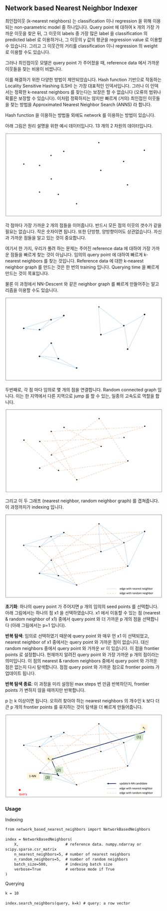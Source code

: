 ## Network based Nearest Neighbor Indexer

최인접이웃 (k-nearest neighbors) 는 classification 이나 regression 을 위해 이용되는 non-parametric model 중 하나입니다. Query point 에 대하여 k 개의 가장 가까운 이웃을 찾은 뒤, 그 이웃의 labels 중 가장 많은 label 을 classification 의 predicted label 로 이용하거나, 그 이웃의 y 값의 평균을 regression value 로 이용할 수 있습니다. 그리고 그 이웃간의 거리를 classification 이나 regression 의 weight 로 이용할 수도 있습니다.

그러나 최인접이웃 모델은 query point 가 주어졌을 때, reference data 에서 가까운 이웃들을 찾는 비용이 비쌉니다.

이를 해결하기 위한 다양한 방법이 제안되었습니다. Hash function 기반으로 작동하는 Locality Sensitive Hashing (LSH) 는 가장 대표적인 인덱서입니다. 그러나 이 인덱서는 정확한 k-nearest neighbors 를 찾는다는 보장은 할 수 없습니다 (오류의 범위나 확률은 보장할 수 있습니다). 이처럼 정확하지는 않지만 빠르게 (거의) 최인접인 이웃들을 찾는 방법을 Approximated Nearest Neighbor Search (ANNS) 라 합니다.

Hash function 을 이용하는 방법들 외에도 network 를 이용하는 방법이 있습니다.

아래 그림은 원리 설명을 위한 예시 데이터입니다. 13 개의 2 차원의 데이터입니다.

![](https://raw.githubusercontent.com/lovit/network_based_nearest_neighbors/master/assets/network_based_knn_data.png)

각 점마다 가장 가까운 2 개의 점들을 이어줍니다. 반드시 모든 점의 이웃의 갯수가 같을 필요는 없습니다. 작은 숫자이면 됩니다. 또한 단방향, 양방향이어도 상관없습니다. 자신과 가까운 점들을 알고 있는 것이 중요합니다.

여기서 한 가지, 우리가 풀려 하는 문제는 주어진 reference data 에 대하여 가장 가까운 점들을 빠르게 찾는 것이 아닙니다. 임의의 query point 에 대하여 빠르게 k-nearest neighbors 를 찾는 것입니다. Reference data 에 대한 k-nearest neighbor graph 를 만드는 것은 한 번의 training 입니다. Querying time 을 빠르게 만드는 것이 목표입니다.

물론 이 과정에서 NN-Descent 와 같은 neighbor graph 를 빠르게 만들어주는 알고리즘을 이용할 수도 있습니다.

![](https://raw.githubusercontent.com/lovit/network_based_nearest_neighbors/master/assets/network_based_knn_knng.png)

두번째로, 각 점 마다 임의로 몇 개의 점을 연결합니다. Random connected graph 입니다. 이는 한 지역에서 다른 지역으로 jump 를 할 수 있는, 일종의 고속도로 역할을 합니다.

![](https://raw.githubusercontent.com/lovit/network_based_nearest_neighbors/master/assets/network_based_knn_rnng.png)

그리고 이 두 그래프 (nearest neighbor, random neighbor graph) 를 겹쳐줍니다. 이 과정까지가 indexing 입니다.

![](https://raw.githubusercontent.com/lovit/network_based_nearest_neighbors/master/assets/network_based_knn_combine.png)

**초기화**: 하나의 query point 가 주어지면 p 개의 임의의 seed points 를 선택합니다. 아래 그림에서는 하나의 점 x1 을 선택하였습니다. x1 에서 이동할 수 있는 점 (nearest & random neighbor of x1) 중에서 query point 와 더 가까운 p 개의 점을 선택합니다 (아래 그림에서는 p=1 입니다). 

**반복 탐색**: 임의로 선택하였기 때문에 query point 와 매우 먼 x1 이 선택되었고, nearest neighbor of x1 중에서는 query point 와 가까운 점이 없습니다. 대신 random neighbors 중에서 query point 와 가까운 xr 이 있습니다. 이 점을 frontier points 로 설정합니다. 현재까지 알려진 query point 와 가장 가까운 p 개의 점이라는 의미입니다. 이 점의 nearest & random neighbors 중에서 query point 와 가까운 점은 없는지 다시 탐색합니다. 점점 query point 와 가까운 점으로 frontier points 가 업데이트 됩니다.

**반복 탐색 종료**: 이 과정을 미리 설정된 max steps 번 만큼 반복하던지, frontier points 가 변하지 않을 때까지만 반복합니다.

p 는 k 이상이면 됩니다. 오히려 찾아야 하는 nearest neighbors 의 개수인 k 보다 더 큰 p 개의 frontier points 를 유지하는 것이 탐색을 더 빠르게 만들어줍니다.

![](https://raw.githubusercontent.com/lovit/network_based_nearest_neighbors/master/assets/network_based_knn_search.png)

### Usage

Indexing

    from network_based_nearest_neighbors import NetworkBasedNeighbors

    index = NetworkBasedNeighbors(
        X,                     # reference data. numpy.ndarray or scipy.sparse.csr_matrix
        n_nearest_neighbors=5, # number of nearest neighbors
        n_random_neighbors=5,  # number of random neighbors
        batch_size=500,        # indexing batch size
        verbose=True           # verbose mode if True
    )

Querying

    k = 10

    index.search_neighbors(query, k=k) # query: a row vector